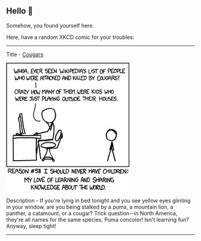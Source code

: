 ## Hello 👀

Somehow, you found yourself here.

Here, have a random XKCD comic for your troubles:

-----------------------------------

Title - [Cougars](https://xkcd.com/999)

![Cougars](./random_comic.png)

Description - If you're lying in bed tonight and you see yellow eyes glinting in your window, are you being stalked by a puma, a mountain lion, a panther, a catamount, or a cougar? Trick question--in North America, they're all names for the same species, Puma concolor! Isn't learning fun? Anyway, sleep tight!

-----------------------------------